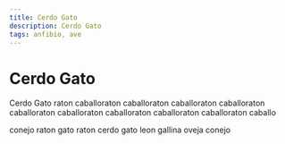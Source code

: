 ```yaml
---
title: Cerdo Gato
description: Cerdo Gato
tags: anfibio, ave
---
```


# Cerdo Gato

Cerdo Gato raton caballoraton caballoraton caballoraton caballoraton caballoraton caballoraton caballoraton caballoraton caballoraton caballo

conejo raton gato raton cerdo gato leon gallina oveja conejo